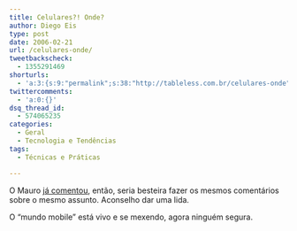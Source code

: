```yaml
---
title: Celulares?! Onde?
author: Diego Eis
type: post
date: 2006-02-21
url: /celulares-onde/
tweetbackscheck:
  - 1355291469
shorturls:
  - 'a:3:{s:9:"permalink";s:38:"http://tableless.com.br/celulares-onde";s:7:"tinyurl";s:26:"http://tinyurl.com/3kwfk3g";s:4:"isgd";s:19:"http://is.gd/nVft1q";}'
twittercomments:
  - 'a:0:{}'
dsq_thread_id:
  - 574065235
categories:
  - Geral
  - Tecnologia e Tendências
tags:
  - Técnicas e Práticas

---
```

O Mauro [já comentou][1], então, seria besteira fazer os mesmos comentários sobre o mesmo assunto. Aconselho dar uma lida.

O &#8220;mundo mobile&#8221; está vivo e se mexendo, agora ninguém segura.

 [1]: http://www.carreirasolo.org/archives/katilce_e_o_show_do_.html